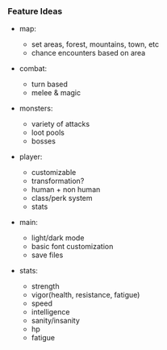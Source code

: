 ### Feature Ideas

-   map:

    -   set areas, forest, mountains, town, etc
    -   chance encounters based on area

-   combat:

    -   turn based
    -   melee & magic

-   monsters:

    -   variety of attacks
    -   loot pools
    -   bosses

-   player:

    -   customizable
    -   transformation?
    -   human + non human
    -   class/perk system
    -   stats

-   main:

    -   light/dark mode
    -   basic font customization
    -   save files

-   stats:
    -   strength
    -   vigor(health, resistance, fatigue)
    -   speed
    -   intelligence
    -   sanity/insanity
    -   hp
    -   fatigue
